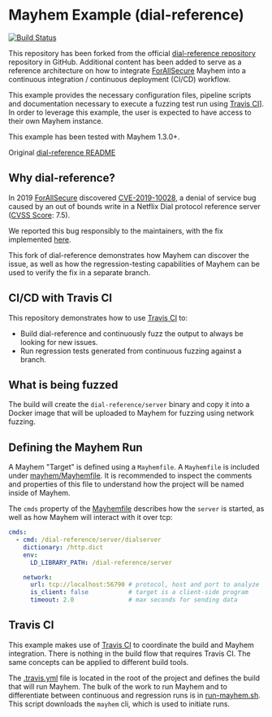 # Mayhem Example (dial-reference)

[![Build Status](https://travis-ci.org/ForAllSecure/Mayhem-with-TravisCI-netflix-dial-example.svg?branch=master)](https://travis-ci.org/ForAllSecure/Mayhem-with-TravisCI-netflix-dial-example)

This repository has been forked from the official [dial-reference repository](https://github.com/Netflix/dial-reference)
repository in GitHub. Additional content has been added to serve as a reference
architecture on how to integrate [ForAllSecure](https://forallsecure.com) Mayhem
into a continuous integration / continuous deployment (CI/CD) workflow.

This example provides the necessary configuration files, pipeline scripts and
documentation necessary to execute a fuzzing test run using [Travis CI](https://travis-ci.org/)].
In order to leverage this example, the user is expected to have access
to their own Mayhem instance.

This example has been tested with Mayhem 1.3.0+.

Original [dial-reference README](README.md.orig)

## Why dial-reference?

In 2019 [ForAllSecure](https://forallsecure.com) discovered [CVE-2019-10028](https://nvd.nist.gov/vuln/detail/CVE-2019-10028),
a denial of service bug caused by an out of bounds write in a Netflix Dial
protocol reference server ([CVSS Score](https://nvd.nist.gov/vuln-metrics/cvss): 7.5).

 We reported this bug responsibly to the maintainers, with the fix implemented
 [here](https://github.com/Netflix/dial-reference/commit/bfde1461449f6c0dfde3d2a826b97cace325cc75).

This fork of dial-reference demonstrates how Mayhem can discover the issue, as well as
how the regression-testing capabilities of Mayhem can be used to verify the fix
in a separate branch.

## CI/CD with Travis CI

This repository demonstrates how to use [Travis CI](https://travis-ci.org) to:

* Build dial-reference and continuously fuzz the output to always be looking for new
  issues.
* Run regression tests generated from continuous fuzzing against a branch.

## What is being fuzzed

The build will create the `dial-reference/server` binary and copy it into a Docker image that
will be uploaded to Mayhem for fuzzing using network fuzzing.

## Defining the Mayhem Run

A Mayhem "Target" is defined using a `Mayhemfile`. A `Mayhemfile` is included
under [mayhem/Mayhemfile](mayhem/Mayhemfile). It is recommended to inspect the
comments and properties of this file to understand how the project will be named
inside of Mayhem.

The `cmds` property of the [Mayhemfile](mayhem/Mayhemfile) describes how the
`server` is started, as well as how Mayhem will interact with it over tcp:

```yaml
cmds:
  - cmd: /dial-reference/server/dialserver
    dictionary: /http.dict
    env:
      LD_LIBRARY_PATH: /dial-reference/server

    network:
      url: tcp://localhost:56790 # protocol, host and port to analyze
      is_client: false           # target is a client-side program
      timeout: 2.0               # max seconds for sending data
```

## Travis CI

This example makes use of [Travis CI](https://travis-ci.org)
to coordinate the build and Mayhem integration. There is nothing in the build
flow that requires Travis CI. The same concepts can be applied to different build
tools.

The [.travis.yml](.travis.yml) file is located in the root of the project and defines
the build that will run Mayhem. The bulk of the work to run Mayhem and
to differentiate between continuous and regression runs is in
[run-mayhem.sh](mayhem/scripts/run-mayhem.sh). This script downloads the
`mayhem` cli, which is used to initiate runs.
